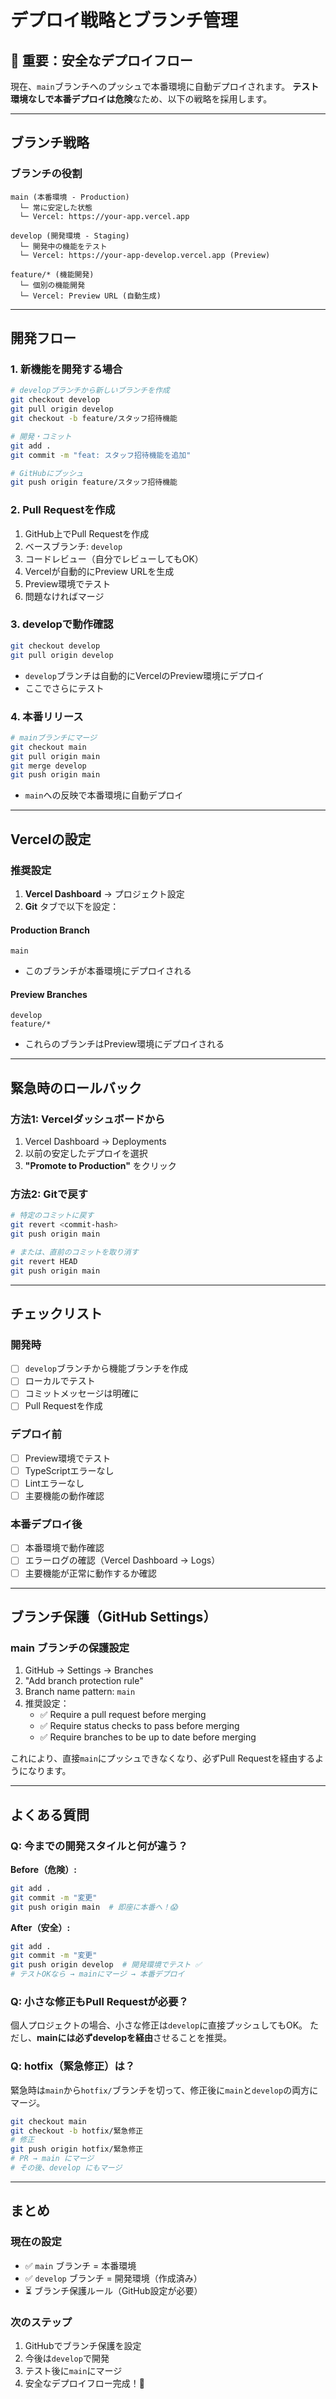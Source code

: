 # デプロイ戦略とブランチ管理

## 🚨 重要：安全なデプロイフロー

現在、`main`ブランチへのプッシュで本番環境に自動デプロイされます。
**テスト環境なしで本番デプロイは危険**なため、以下の戦略を採用します。

---

## ブランチ戦略

### ブランチの役割

```
main (本番環境 - Production)
  └─ 常に安定した状態
  └─ Vercel: https://your-app.vercel.app

develop (開発環境 - Staging)
  └─ 開発中の機能をテスト
  └─ Vercel: https://your-app-develop.vercel.app (Preview)

feature/* (機能開発)
  └─ 個別の機能開発
  └─ Vercel: Preview URL (自動生成)
```

---

## 開発フロー

### 1. 新機能を開発する場合

```bash
# developブランチから新しいブランチを作成
git checkout develop
git pull origin develop
git checkout -b feature/スタッフ招待機能

# 開発・コミット
git add .
git commit -m "feat: スタッフ招待機能を追加"

# GitHubにプッシュ
git push origin feature/スタッフ招待機能
```

### 2. Pull Requestを作成

1. GitHub上でPull Requestを作成
2. ベースブランチ: `develop`
3. コードレビュー（自分でレビューしてもOK）
4. Vercelが自動的にPreview URLを生成
5. Preview環境でテスト
6. 問題なければマージ

### 3. developで動作確認

```bash
git checkout develop
git pull origin develop
```

- `develop`ブランチは自動的にVercelのPreview環境にデプロイ
- ここでさらにテスト

### 4. 本番リリース

```bash
# mainブランチにマージ
git checkout main
git pull origin main
git merge develop
git push origin main
```

- `main`への反映で本番環境に自動デプロイ

---

## Vercelの設定

### 推奨設定

1. **Vercel Dashboard** → プロジェクト設定
2. **Git** タブで以下を設定：

#### Production Branch
```
main
```
- このブランチが本番環境にデプロイされる

#### Preview Branches
```
develop
feature/*
```
- これらのブランチはPreview環境にデプロイされる

---

## 緊急時のロールバック

### 方法1: Vercelダッシュボードから

1. Vercel Dashboard → Deployments
2. 以前の安定したデプロイを選択
3. **"Promote to Production"** をクリック

### 方法2: Gitで戻す

```bash
# 特定のコミットに戻す
git revert <commit-hash>
git push origin main

# または、直前のコミットを取り消す
git revert HEAD
git push origin main
```

---

## チェックリスト

### 開発時
- [ ] `develop`ブランチから機能ブランチを作成
- [ ] ローカルでテスト
- [ ] コミットメッセージは明確に
- [ ] Pull Requestを作成

### デプロイ前
- [ ] Preview環境でテスト
- [ ] TypeScriptエラーなし
- [ ] Lintエラーなし
- [ ] 主要機能の動作確認

### 本番デプロイ後
- [ ] 本番環境で動作確認
- [ ] エラーログの確認（Vercel Dashboard → Logs）
- [ ] 主要機能が正常に動作するか確認

---

## ブランチ保護（GitHub Settings）

### main ブランチの保護設定

1. GitHub → Settings → Branches
2. "Add branch protection rule"
3. Branch name pattern: `main`
4. 推奨設定：
   - ✅ Require a pull request before merging
   - ✅ Require status checks to pass before merging
   - ✅ Require branches to be up to date before merging

これにより、直接`main`にプッシュできなくなり、必ずPull Requestを経由するようになります。

---

## よくある質問

### Q: 今までの開発スタイルと何が違う？

**Before（危険）:**
```bash
git add .
git commit -m "変更"
git push origin main  # 即座に本番へ！😱
```

**After（安全）:**
```bash
git add .
git commit -m "変更"
git push origin develop  # 開発環境でテスト ✅
# テストOKなら → mainにマージ → 本番デプロイ
```

### Q: 小さな修正もPull Requestが必要？

個人プロジェクトの場合、小さな修正は`develop`に直接プッシュしてもOK。
ただし、**mainには必ずdevelopを経由**させることを推奨。

### Q: hotfix（緊急修正）は？

緊急時は`main`から`hotfix/`ブランチを切って、修正後に`main`と`develop`の両方にマージ。

```bash
git checkout main
git checkout -b hotfix/緊急修正
# 修正
git push origin hotfix/緊急修正
# PR → main にマージ
# その後、develop にもマージ
```

---

## まとめ

### 現在の設定
- ✅ `main` ブランチ = 本番環境
- ✅ `develop` ブランチ = 開発環境（作成済み）
- ⏳ ブランチ保護ルール（GitHub設定が必要）

### 次のステップ
1. GitHubでブランチ保護を設定
2. 今後は`develop`で開発
3. テスト後に`main`にマージ
4. 安全なデプロイフロー完成！🎉

